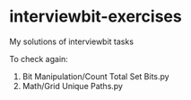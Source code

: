 # interviewbit-exercises
My solutions of interviewbit tasks 

To check again:
1. Bit Manipulation/Count Total Set Bits.py
2. Math/Grid Unique Paths.py 
